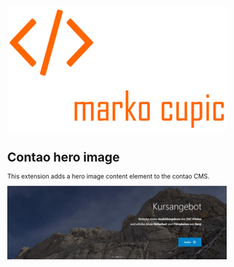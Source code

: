 ![Alt text](docs/logo.png?raw=true "logo")

# Contao hero image

This extension adds a hero image content element to the contao CMS.

![Alt text](docs/hero_screenshot.jpg?raw=true "frontend screenshot")
